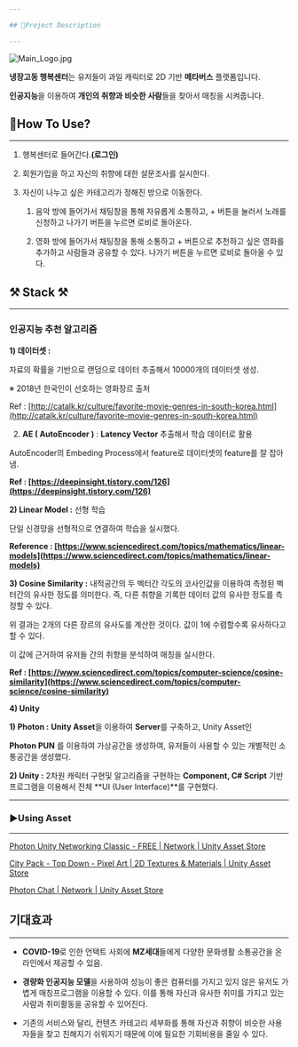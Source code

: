 ```yaml
---

## 📙Project Description

---
```


![Main_Logo.jpg](https://s3-us-west-2.amazonaws.com/secure.notion-static.com/176fc804-93da-4eab-b6c8-5aaa3b74951f/Main_Logo.jpg)

**냉장고동 행복센터**는 유저들이 과일 캐릭터로 2D 기반 **메타버스** 플랫폼입니다.

**인공지능**을 이용하여 **개인의 취향과 비슷한 사람**들을 찾아서 매칭을 시켜줍니다.

## 🤔How To Use?

---

1. 행복센터로 들어간다.**(로그인)**
2. 회원가입을 하고 자신의 취향에 대한 설문조사를 실시한다.
3. 자신이 나누고 싶은 카테고리가 정해진 방으로 이동한다.

    1) 음악 방에 들어가서 채팅창을 통해 자유롭게 소통하고, + 버튼을 눌러서 노래를 신청하고 나가기 버튼을 누르면 로비로 돌아온다.

    2) 영화 방에 들어가서 채팅창을 통해 소통하고 + 버튼으로 추천하고 싶은 영화를 추가하고 사람들과 공유할 수 있다. 나가기 버튼을 누르면 로비로 돌아올 수 있다.

## ⚒️ Stack ⚒️

---

### 인공지능 추천 알고리즘

**1) 데이터셋 :**

자료의 확률을 기반으로 랜덤으로 데이터 추출해서 10000개의 데이터셋 생성.

※ 2018년 한국인이 선호하는 영화장르 출처

Ref : [http://catalk.kr/culture/favorite-movie-genres-in-south-korea.html](http://catalk.kr/culture/favorite-movie-genres-in-south-korea.html)

2) **AE ( AutoEncoder )** : **Latency Vector** 추출해서 학습 데이터로 활용

AutoEncoder의 Embeding Process에서 feature로 데이터셋의 feature를 잘 잡아냄.

**Ref : [https://deepinsight.tistory.com/126](https://deepinsight.tistory.com/126)**

**2) Linear Model :** 선형 학습

단일 신경망을 선형적으로 연결하여 학습을 실시했다.

**Reference : [https://www.sciencedirect.com/topics/mathematics/linear-models](https://www.sciencedirect.com/topics/mathematics/linear-models)**

**3) Cosine Similarity :**  내적공간의 두 벡터간 각도의 코사인값을 이용하여 측정된 벡터간의 유사한 정도를 의미한다. 즉, 다른 취향을 기록한 데이터 값의 유사한 정도를 측정할 수 있다.

위 결과는 2개의 다른 장르의 유사도를 계산한 것이다. 값이 1에 수렴할수록 유사하다고 할 수 있다.

이 값에 근거하여 유저들 간의 취향을 분석하여 매칭을 실시한다.

**Ref : [https://www.sciencedirect.com/topics/computer-science/cosine-similarity](https://www.sciencedirect.com/topics/computer-science/cosine-similarity)**

**4) Unity**

**1) Photon :** **Unity Asset**을 이용하여 **Server**를 구축하고, Unity Asset인

**Photon PUN** 를 이용하여 가상공간을 생성하여, 유저들이 사용할 수 있는 개별적인 소통공간을 생성했다.

**2) Unity :** 2차원 캐릭터 구현및 알고리즘을 구현하는 **Component, C# Script** 기반 프로그램을 이용해서 전체 **UI (User Interface)**를 구현했다.

---

### ▶️Using Asset

---

[Photon Unity Networking Classic - FREE | Network | Unity Asset Store](https://assetstore.unity.com/packages/tools/network/photon-unity-networking-classic-free-1786)

[City Pack - Top Down - Pixel Art | 2D Textures & Materials | Unity Asset Store](https://assetstore.unity.com/packages/2d/textures-materials/city-pack-top-down-pixel-art-195403)

[Photon Chat | Network | Unity Asset Store](https://assetstore.unity.com/packages/tools/network/photon-chat-45334)

## 기대효과

---

- **COVID-19**로 인한 언택트 사회에 **MZ세대**들에게 다양한 문화생활 소통공간을 온라인에서 제공할 수 있음.

- **경량화 인공지능 모델**을 사용하여 성능이 좋은 컴퓨터를 가지고 있지 않은 유저도 가볍게 매칭프로그램을 이용할 수 있다. 이를 통해 자신과 유사한 취미를 가지고 있는 사람과 취미활동을 공유할 수 있어진다.

- 기존의 서비스와 달리, 컨텐츠 카테고리 세부화를 통해 자신과 취향이 비슷한 사용자들을 찾고 친해지기 쉬워지기 때문에 이에 필요한 기회비용을 줄일 수 있다.
